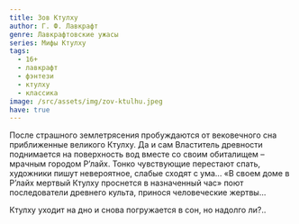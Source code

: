 ```yaml
---
title: Зов Ктулху
author: Г. Ф. Лавкрафт
genre: Лавкрафтовские ужасы
series: Мифы Ктулху
tags:
  - 16+
  - лавкрафт
  - фэнтези
  - ктулху
  - классика
image: /src/assets/img/zov-ktulhu.jpeg
have: true
---
```

После страшного землетрясения пробуждаются от вековечного сна приближенные великого Ктулху. Да и сам Властитель древности поднимается на поверхность вод вместе со своим обиталищем – мрачным городом Р’лайх. Тонко чувствующие перестают спать, художники пишут невероятное, слабые сходят с ума... «В своем доме в Р’лайх мертвый Ктулху проснется в назначенный час» поют последователи древнего культа, принося человеческие жертвы...

Ктулху уходит на дно и снова погружается в сон, но надолго ли?..

